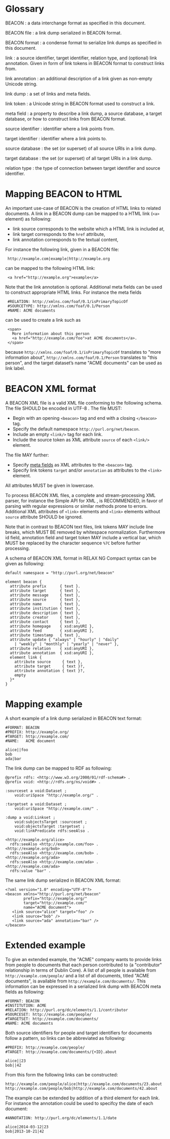 # Glossary

BEACON
  : a data interchange format as specified in this document.

BEACON file
  : a link dump serialized in BEACON format.

BEACON format
  : a condense format to serialize link dumps as specified in this document. 

link
  : a source identifier, target identifier, relation type, and (optional) link
    annotation. Given in form of link tokens in BEACON format to construct links
    from.

link annotation
  : an additional description of a link given as non-empty Unicode string. 

link dump
  : a set of links and meta fields.

link token
  : a Unicode string in BEACON format used to construct a link.

meta field
  : a property to describe a link dump, a source database, a target database, or
    how to construct links from BEACON format.

source identifier
  : identifier where a link points from.

target identifier
  : identifier where a link points to.

source database
  : the set (or superset) of all source URIs in a link dump.

target database
  : the set (or superset) of all target URIs in a link dump.

relation type
  : the type of connection between target identifier and source identifier.

# Mapping BEACON to HTML

An important use-case of BEACON is the creation of HTML links to related
documents.  A link in a BEACON dump can be mapped to a HTML link (`<a>`
element) as following:

* link source corresponds to the website which a HTML link is included at,
* link target corresponds to the `href` attribute,
* link annotation corresponds to the textual content,

For instance the following link, given in a BEACON file:

     http://example.com|example|http://example.org

can be mapped to the following HTML link:

     <a href="http://example.org">example</a>

Note that the link annotation is optional. Additional meta fields can be used
to construct appropriate HTML links.  For instance the meta fields

     #RELATION: http://xmlns.com/foaf/0.1/isPrimaryTopicOf
     #SOURCETYPE: http://xmlns.com/foaf/0.1/Person 
     #NAME: ACME documents

can be used to create a link such as

     <span>
       More information about this person
       <a href="http://example.com/foo">at ACME documents</a>.
     </span>  

because `http://xmlns.com/foaf/0.1/isPrimaryTopicOf` translates to "more
information about", `http://xmlns.com/foaf/0.1/Person` translates to "this
person", and the target dataset’s name "ACME documents" can be used as link
label.

# BEACON XML format

A BEACON XML file is a valid XML file conforming to the following schema. The
file SHOULD be encoded in UTF-8 [](#RFC3629). The file MUST:

  * Begin with an opening `<beacon>` tag and end with a closing `</beacon>` tag.
  * Specify the default namespace `http://purl.org/net/beacon`.
  * Include an empty `<link/>` tag for each link.
  * Include the source token as XML attribute `source` of each `<link/>` element.

The file MAY further:

  * Specify [meta fields](#meta-fields) as XML attributes to the `<beacon>` tag.
  * Specify link tokens `target` and/or `annotation` as attributes to the 
    `<link>` element.

All attributes MUST be given in lowercase. 

To process BEACON XML files, a complete and stream-processing XML parser, for
instance the Simple API for XML [](#SAX), is RECOMMENDED, in favor of parsing
with regular expressions or similar methods prone to errors.  Additional XML
attributes of `<link>` elements and `<link>` elements without `source`
attribute SHOULD be ignored.

Note that in contrast to BEACON text files, link tokens MAY include line
breaks, which MUST BE removed by whitespace normalization. Furthermore id field,
annotation field and target token MAY include a vertical bar, which MUST be replaced
by the character sequence `%7C` before further processing.

A schema of BEACON XML format in RELAX NG Compact syntax [](#RELAX-NGC) can be
given as following:

    default namespace = "http://purl.org/net/beacon"

    element beacon {
      attribute prefix      { text }.
      attribute target      { text },
      attribute message     { text },
      attribute source      { text },
      attribute name        { text },
      attribute institution { text },
      attribute description { text },
      attribute creator     { text },
      attribute contact     { text },
      attribute homepage    { xsd:anyURI },
      attribute feed        { xsd:anyURI },
      attribute timestamp   { text },
      attribute update { "always" | "hourly" | "daily" 
        | "weekly" | "monthly" | "yearly" | "never" },
      attribute relation    { xsd:anyURI },
      attribute annotation  { xsd:anyURI },
      element link {
        attribute source     { text },
        attribute target     { text }?,
        attribute annotation { text }?,
        empty
      }*
    }

# Mapping example

A short example of a link dump serialized in BEACON text format:

    #FORMAT: BEACON
    #PREFIX: http://example.org/
    #TARGET: http://example.com/
    #NAME:   ACME document

    alice||foo
    bob
    ada|bar

The link dump can be mapped to RDF as following:

    @prefix rdfs: <http://www.w3.org/2000/01/rdf-schema#> .
    @prefix void: <http://rdfs.org/ns/void#> .

    :sourceset a void:Dataset ;
        void:uriSpace "http://example.org/" .

    :targetset a void:Dataset ;
	    void:uriSpace "http://example.com/" .

    :dump a void:Linkset ;
        void:subjectsTarget :sourceset ;
        void:objectsTarget :targetset ;
        void:linkPredicate rdfs:seeAlso .

    <http://example.org/alice> 
      rdfs:seeAlso <http://example.com/foo> . 
    <http://example.org/bob> 
      rdfs:seeAlso <http://example.com/bob> . 
    <http://example.org/ada> 
      rdfs:seeAlso <http://example.com/ada> . 
    <http://example.com/ada> 
      rdfs:value "bar" .

The same link dump serialized in BEACON XML format:

    <?xml version="1.0" encoding="UTF-8"?>
    <beacon xmlns="http://purl.org/net/beacon" 
            prefix="http://example.org/"
            target="http://example.com/"
            name="ACME document">
       <link source="alice" target="foo" />
       <link source="bob" />
       <link source="ada" annotation="bar" />
    </beacon>

# Extended example

To give an extended example, the "ACME" company wants to provide links from
people to documents that each person contributed to (a "contributor"
relationship in terms of Dublin Core). A list of all people is available from
`http://example.com/people/` and a list of all documents, titled "ACME
documents", is available from `http://example.com/documents/`. This information
can be expressed in a serialized link dump with BEACON meta fields as
following:

    #FORMAT: BEACON
    #INSTITUTION: ACME
    #RELATION: http://purl.org/dc/elements/1.1/contributor
    #SOURCESET: http://example.com/people/
    #TARGETSET: http://example.com/documents/
    #NAME: ACME documents

Both source identifiers for people and target identifiers for documents follow
a pattern, so links can be abbreviated as following:

    #PREFIX: http://example.com/people/
    #TARGET: http://example.com/documents/{+ID}.about

    alice||23
    bob||42

From this form the following links can be constructed:

    http://example.com/people/alice|http://example.com/documents/23.about
    http://example.com/people/bob|http://example.com/documents/42.about

The example can be extended by addition of a third element for each link. For
instance the annotation could be used to specifcy the date of each document:

    #ANNOTATION: http://purl.org/dc/elements/1.1/date

    alice|2014-03-12|23
    bob|2013-10-21|42

